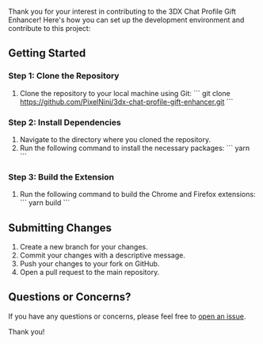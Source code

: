 Thank you for your interest in contributing to the 3DX Chat Profile Gift Enhancer! Here's how you can set up the development environment and contribute to this project:

## Getting Started

### Step 1: Clone the Repository

1. Clone the repository to your local machine using Git:
   \```
   git clone https://github.com/PixelNini/3dx-chat-profile-gift-enhancer.git
   \```

### Step 2: Install Dependencies

1. Navigate to the directory where you cloned the repository.
2. Run the following command to install the necessary packages:
   \```
   yarn
   \```

### Step 3: Build the Extension

1. Run the following command to build the Chrome and Firefox extensions:
   \```
   yarn build
   \```

## Submitting Changes

1. Create a new branch for your changes.
2. Commit your changes with a descriptive message.
3. Push your changes to your fork on GitHub.
4. Open a pull request to the main repository.

## Questions or Concerns?

If you have any questions or concerns, please feel free to [open an issue](https://github.com/PixelNini/3dx-chat-profile-gift-enhancer/issues).

Thank you!
